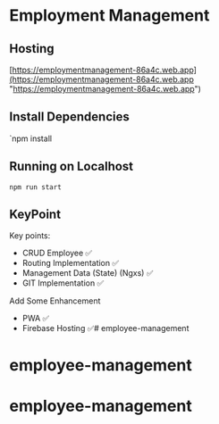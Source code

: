 # Employment Management

## Hosting
[https://employmentmanagement-86a4c.web.app](https://employmentmanagement-86a4c.web.app "https://employmentmanagement-86a4c.web.app")

## Install Dependencies
`npm install 

## Running on Localhost
`npm run start`

## KeyPoint
Key points:
- CRUD Employee ✅
- Routing Implementation ✅
- Management Data (State) (Ngxs) ✅
- GIT Implementation ✅

Add Some Enhancement
- PWA ✅
- Firebase Hosting ✅# employee-management
# employee-management
# employee-management
